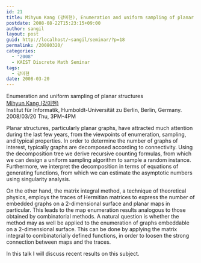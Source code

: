 ```yaml
---
id: 21
title: Mihyun Kang (강미현), Enumeration and uniform sampling of planar structures
postdate: 2008-08-22T15:23:15+09:00
author: sangil
layout: post
guid: http://localhost/~sangil/seminar/?p=18
permalink: /20080320/
categories:
  - "2008"
  - KAIST Discrete Math Seminar
tags:
  - 강미현
date: 2008-03-20
---
```

<div class="talk">
  Enumeration and uniform sampling of planar structures
</div>

<div class="speaker">
  <a href="http://www2.informatik.hu-berlin.de/~kang/">Mihyun Kang (강미현)</a><br />Institut für Informatik, Humboldt-Universität zu Berlin, Berlin, Germany.
</div>

<div class="date">
  2008/03/20 Thu, 3PM-4PM
</div>

<div class="abstract">
  <p>
    Planar structures, particularly planar graphs, have attracted much attention during the last few years, from the viewpoints of enumeration, sampling, and typical properties. In order to determine the number of graphs of interest, typically graphs are decomposed according to connectivity. Using the decomposition tree we derive recursive counting formulas, from which we can design a uniform sampling algorithm to sample a random instance. Furthermore, we interpret the decomposition in terms of equations of generating functions, from which we can estimate the asymptotic numbers using singularity analysis.
  </p>
  
  <p>
    On the other hand, the matrix integral method, a technique of theoretical physics, employs the traces of Hermitian matrices to express the number of embedded graphs on a 2-dimensional surface and planar maps in particular. This leads to the map enumeration results analogous to those obtained by combinatorial methods. A natural question is whether the method may as well be applied to the enumeration of graphs embeddable on a 2-dimensional surface. This can be done by applying the matrix integral to combinatorially defined functions, in order to loosen the strong connection between maps and the traces.
  </p>
  
  <p>
    In this talk I will discuss recent results on this subject.
  </p>
</div>